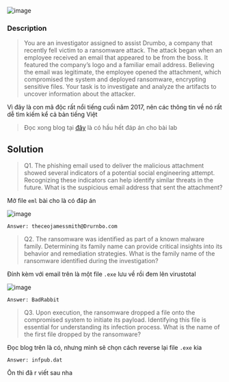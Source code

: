 ![image](https://github.com/user-attachments/assets/2831c018-3aa2-4eb4-af1a-81c266ada697)

### Description
> You are an investigator assigned to assist Drumbo, a company that recently fell victim to a ransomware attack. The attack began when an employee received an email that appeared to be from the boss. It featured the company’s logo and a familiar email address. Believing the email was legitimate, the employee opened the attachment, which compromised the system and deployed ransomware, encrypting sensitive files. Your task is to investigate and analyze the artifacts to uncover information about the attacker.

Vì đây là con mã độc rất nổi tiếng cuối năm 2017, nên các thông tin về nó rất dễ tìm kiếm kể cả bản tiếng Việt
> Đọc xong blog tại [đây](https://blogs.blackberry.com/en/2017/10/threat-spotlight-bad-rabbit-ransomware) là có hầu hết đáp án cho bài lab

## Solution

>Q1. The phishing email used to deliver the malicious attachment showed several indicators of a potential social engineering attempt. Recognizing these indicators can help identify similar threats in the future.
What is the suspicious email address that sent the attachment?

Mở file `eml` bài cho là có đáp án

![image](https://github.com/user-attachments/assets/12350b11-9ca7-42f7-a492-041e0b2626d9)

`Answer: theceojamessmith@Drurnbo.com`

>Q2. The ransomware was identified as part of a known malware family. Determining its family name can provide critical insights into its behavior and remediation strategies.
What is the family name of the ransomware identified during the investigation?

Đính kèm với email trên là một file `.exe` lưu về rồi đem lên virustotal

![image](https://github.com/user-attachments/assets/2f2ccb41-5133-498f-8428-fe106a66b9d2)

`Answer: BadRabbit`

>Q3. Upon execution, the ransomware dropped a file onto the compromised system to initiate its payload. Identifying this file is essential for understanding its infection process.
What is the name of the first file dropped by the ransomware?

Đọc blog trên là có, nhưng mình sẽ chọn cách reverse lại file  `.exe` kia

`Answer: infpub.dat`

Ôn thi đã r viết sau nha
